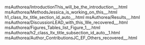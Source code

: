 msAuthorea/IntroductionThis_will_be_the_introduction__.html
msAuthorea/MethodsJessica_is_working_on_this__.html
h1_class_ltx_title_section_id_auto__.html
msAuthorea/Results__.html
msAuthorea/DiscussionLEAD_with_this_We_recovered__.html
msAuthorea/Figures_Tables_list_Figure_1__.html
msAuthorea/h2_class_ltx_title_subsection_id_auto__1.html
msAuthorea/Author_ContributionsJC_EF_Others_recovered__.html